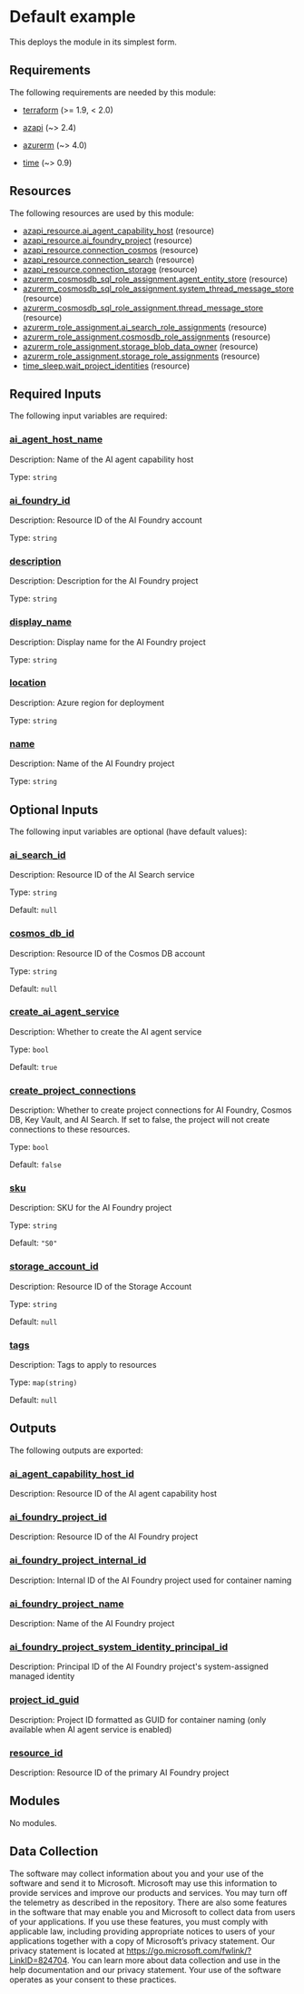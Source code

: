 <!-- BEGIN_TF_DOCS -->
# Default example

This deploys the module in its simplest form.

<!-- markdownlint-disable MD033 -->
## Requirements

The following requirements are needed by this module:

- <a name="requirement_terraform"></a> [terraform](#requirement\_terraform) (>= 1.9, < 2.0)

- <a name="requirement_azapi"></a> [azapi](#requirement\_azapi) (~> 2.4)

- <a name="requirement_azurerm"></a> [azurerm](#requirement\_azurerm) (~> 4.0)

- <a name="requirement_time"></a> [time](#requirement\_time) (~> 0.9)

## Resources

The following resources are used by this module:

- [azapi_resource.ai_agent_capability_host](https://registry.terraform.io/providers/Azure/azapi/latest/docs/resources/resource) (resource)
- [azapi_resource.ai_foundry_project](https://registry.terraform.io/providers/Azure/azapi/latest/docs/resources/resource) (resource)
- [azapi_resource.connection_cosmos](https://registry.terraform.io/providers/Azure/azapi/latest/docs/resources/resource) (resource)
- [azapi_resource.connection_search](https://registry.terraform.io/providers/Azure/azapi/latest/docs/resources/resource) (resource)
- [azapi_resource.connection_storage](https://registry.terraform.io/providers/Azure/azapi/latest/docs/resources/resource) (resource)
- [azurerm_cosmosdb_sql_role_assignment.agent_entity_store](https://registry.terraform.io/providers/hashicorp/azurerm/latest/docs/resources/cosmosdb_sql_role_assignment) (resource)
- [azurerm_cosmosdb_sql_role_assignment.system_thread_message_store](https://registry.terraform.io/providers/hashicorp/azurerm/latest/docs/resources/cosmosdb_sql_role_assignment) (resource)
- [azurerm_cosmosdb_sql_role_assignment.thread_message_store](https://registry.terraform.io/providers/hashicorp/azurerm/latest/docs/resources/cosmosdb_sql_role_assignment) (resource)
- [azurerm_role_assignment.ai_search_role_assignments](https://registry.terraform.io/providers/hashicorp/azurerm/latest/docs/resources/role_assignment) (resource)
- [azurerm_role_assignment.cosmosdb_role_assignments](https://registry.terraform.io/providers/hashicorp/azurerm/latest/docs/resources/role_assignment) (resource)
- [azurerm_role_assignment.storage_blob_data_owner](https://registry.terraform.io/providers/hashicorp/azurerm/latest/docs/resources/role_assignment) (resource)
- [azurerm_role_assignment.storage_role_assignments](https://registry.terraform.io/providers/hashicorp/azurerm/latest/docs/resources/role_assignment) (resource)
- [time_sleep.wait_project_identities](https://registry.terraform.io/providers/hashicorp/time/latest/docs/resources/sleep) (resource)

<!-- markdownlint-disable MD013 -->
## Required Inputs

The following input variables are required:

### <a name="input_ai_agent_host_name"></a> [ai\_agent\_host\_name](#input\_ai\_agent\_host\_name)

Description: Name of the AI agent capability host

Type: `string`

### <a name="input_ai_foundry_id"></a> [ai\_foundry\_id](#input\_ai\_foundry\_id)

Description: Resource ID of the AI Foundry account

Type: `string`

### <a name="input_description"></a> [description](#input\_description)

Description: Description for the AI Foundry project

Type: `string`

### <a name="input_display_name"></a> [display\_name](#input\_display\_name)

Description: Display name for the AI Foundry project

Type: `string`

### <a name="input_location"></a> [location](#input\_location)

Description: Azure region for deployment

Type: `string`

### <a name="input_name"></a> [name](#input\_name)

Description: Name of the AI Foundry project

Type: `string`

## Optional Inputs

The following input variables are optional (have default values):

### <a name="input_ai_search_id"></a> [ai\_search\_id](#input\_ai\_search\_id)

Description: Resource ID of the AI Search service

Type: `string`

Default: `null`

### <a name="input_cosmos_db_id"></a> [cosmos\_db\_id](#input\_cosmos\_db\_id)

Description: Resource ID of the Cosmos DB account

Type: `string`

Default: `null`

### <a name="input_create_ai_agent_service"></a> [create\_ai\_agent\_service](#input\_create\_ai\_agent\_service)

Description: Whether to create the AI agent service

Type: `bool`

Default: `true`

### <a name="input_create_project_connections"></a> [create\_project\_connections](#input\_create\_project\_connections)

Description: Whether to create project connections for AI Foundry, Cosmos DB, Key Vault, and AI Search. If set to false, the project will not create connections to these resources.

Type: `bool`

Default: `false`

### <a name="input_sku"></a> [sku](#input\_sku)

Description: SKU for the AI Foundry project

Type: `string`

Default: `"S0"`

### <a name="input_storage_account_id"></a> [storage\_account\_id](#input\_storage\_account\_id)

Description: Resource ID of the Storage Account

Type: `string`

Default: `null`

### <a name="input_tags"></a> [tags](#input\_tags)

Description: Tags to apply to resources

Type: `map(string)`

Default: `null`

## Outputs

The following outputs are exported:

### <a name="output_ai_agent_capability_host_id"></a> [ai\_agent\_capability\_host\_id](#output\_ai\_agent\_capability\_host\_id)

Description: Resource ID of the AI agent capability host

### <a name="output_ai_foundry_project_id"></a> [ai\_foundry\_project\_id](#output\_ai\_foundry\_project\_id)

Description: Resource ID of the AI Foundry project

### <a name="output_ai_foundry_project_internal_id"></a> [ai\_foundry\_project\_internal\_id](#output\_ai\_foundry\_project\_internal\_id)

Description: Internal ID of the AI Foundry project used for container naming

### <a name="output_ai_foundry_project_name"></a> [ai\_foundry\_project\_name](#output\_ai\_foundry\_project\_name)

Description: Name of the AI Foundry project

### <a name="output_ai_foundry_project_system_identity_principal_id"></a> [ai\_foundry\_project\_system\_identity\_principal\_id](#output\_ai\_foundry\_project\_system\_identity\_principal\_id)

Description: Principal ID of the AI Foundry project's system-assigned managed identity

### <a name="output_project_id_guid"></a> [project\_id\_guid](#output\_project\_id\_guid)

Description: Project ID formatted as GUID for container naming (only available when AI agent service is enabled)

### <a name="output_resource_id"></a> [resource\_id](#output\_resource\_id)

Description: Resource ID of the primary AI Foundry project

## Modules

No modules.

<!-- markdownlint-disable-next-line MD041 -->
## Data Collection

The software may collect information about you and your use of the software and send it to Microsoft. Microsoft may use this information to provide services and improve our products and services. You may turn off the telemetry as described in the repository. There are also some features in the software that may enable you and Microsoft to collect data from users of your applications. If you use these features, you must comply with applicable law, including providing appropriate notices to users of your applications together with a copy of Microsoft’s privacy statement. Our privacy statement is located at <https://go.microsoft.com/fwlink/?LinkID=824704>. You can learn more about data collection and use in the help documentation and our privacy statement. Your use of the software operates as your consent to these practices.
<!-- END_TF_DOCS -->